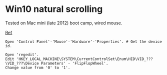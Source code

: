 # Win10 natural scrolling

Tested on Mac mini (late 2012) boot camp, wired mouse.

[Ref](http://tsentas.net/windows-bootcamp-reverse-scrolling/)

```
Open 'Control Panel'-'Mouse'-'Hardware'-'Properties'. # Get the device id.

Open 'regedit'.
Edit 'HKEY_LOCAL_MACHINE\SYSTEM\CurrentControlSet\Enum\HID\VID_???\VID_???\Device Parameters' - 'FlipFlopWheel'.
Change value from '0' to '1'.
```
